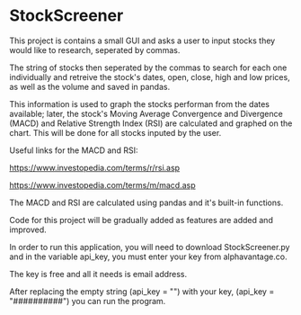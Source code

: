 # StockScreener
This project is contains a small GUI and asks a user to input stocks they would like to research, seperated by commas.

The string of stocks then seperated by the commas to search for each one individually and retreive the stock's dates, open, close, high and low prices, as well as the volume and saved in pandas.

This information is used to graph the stocks performan from the dates available; later, the stock's Moving Average Convergence and Divergence (MACD) and Relative Strength Index (RSI) are calculated and graphed on the chart. This will be done for all stocks inputed by the user.

Useful links for the MACD and RSI:

https://www.investopedia.com/terms/r/rsi.asp

https://www.investopedia.com/terms/m/macd.asp

The MACD and RSI are calculated using pandas and it's built-in functions.

Code for this project will be gradually added as features are added and improved.

In order to run this application, you will need to download StockScreener.py and in the variable api_key, you must enter your key from alphavantage.co.

The key is free and all it needs is email address. 

After replacing the empty string (api_key = "") with your key, (api_key = "##########") you can run the program. 
